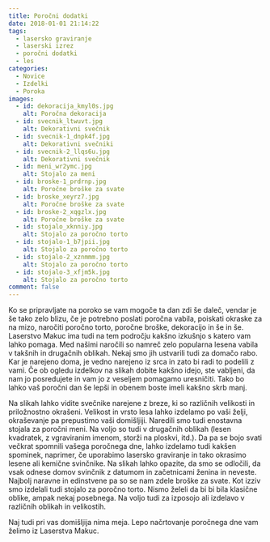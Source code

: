```yaml
---
title: Poročni dodatki
date: 2018-01-01 21:14:22
tags:
  - lasersko graviranje
  - laserski izrez
  - poročni dodatki
  - les
categories:
  - Novice
  - Izdelki
  - Poroka
images:
  - id: dekoracija_kmyl0s.jpg
    alt: Poročna dekoracija
  - id: svecnik_ltwuvt.jpg
    alt: Dekorativni svečnik
  - id: svecnik-1_dnpk4f.jpg
    alt: Dekorativni svečniki
  - id: svecnik-2_llqs6u.jpg
    alt: Dekorativni svečnik
  - id: meni_wr2ymc.jpg
    alt: Stojalo za meni
  - id: broske-1_prdrnp.jpg
    alt: Poročne broške za svate
  - id: broske_xeyrz7.jpg
    alt: Poročne broške za svate
  - id: broske-2_xqgzlx.jpg
    alt: Poročne broške za svate
  - id: stojalo_xknniy.jpg
    alt: Stojalo za poročno torto
  - id: stojalo-1_b7jpii.jpg
    alt: Stojalo za poročno torto
  - id: stojalo-2_xznmmm.jpg
    alt: Stojalo za poročno torto
  - id: stojalo-3_xfjm5k.jpg
    alt: Stojalo za poročno torto
comment: false
---
```

Ko se pripravljate na poroko se vam mogoče ta dan zdi še daleč, vendar je še tako zelo blizu, če je potrebno poslati poročna vabila, poiskati okraske za na mizo, naročiti poročno torto, poročne broške, dekoracijo in še in še. 
Laserstvo Makuc ima tudi na tem področju kakšno izkušnjo s katero vam lahko pomaga. 
Med našimi naročili so namreč zelo popularna lesena vabila v takšnih in drugačnih oblikah. Nekaj smo jih ustvarili tudi za domačo rabo. Kar je narejeno doma, je vedno narejeno iz srca in zato bi radi to podelili z vami. Če ob ogledu izdelkov na slikah dobite kakšno idejo, ste vabljeni, da nam jo posredujete in vam jo z veseljem pomagamo uresničiti. Tako bo lahko vaš poročni dan še lepši in obenem boste imeli kakšno skrb manj. 

Na slikah lahko vidite svečnike narejene z breze, ki so različnih velikosti in priložnostno okrašeni. Velikost in vrsto lesa lahko izdelamo po vaši želji, okraševanje pa prepustimo vaši domišljiji. Naredili smo tudi enostavna stojala za poročni meni. Na voljo so tudi v drugačnih oblikah (lesen kvadratek, z vgraviranim imenom, storži na ploskvi, itd.). Da pa se bojo svati večkrat spomnili vašega poročnega dne, lahko izdelamo tudi kakšen spominek, naprimer, če uporabimo lasersko graviranje in tako okrasimo lesene ali kemične svinčnike. Na slikah lahko opazite, da smo se odločili, da vsak odnese domov svinčnik z datumom in začetnicami ženina in neveste. 
Najbolj naravne in edinstvene pa so se nam zdele broške za svate.
Kot izziv smo izdelali tudi stojalo za poročno torto. Nismo želeli da bi bi bila klasične oblike, ampak nekaj posebnega. Na voljo tudi za izposojo ali izdelavo v različnih oblikah in velikostih.

Naj tudi pri vas domišljija nima meja.
Lepo načrtovanje poročnega dne vam želimo iz Laserstva Makuc.

